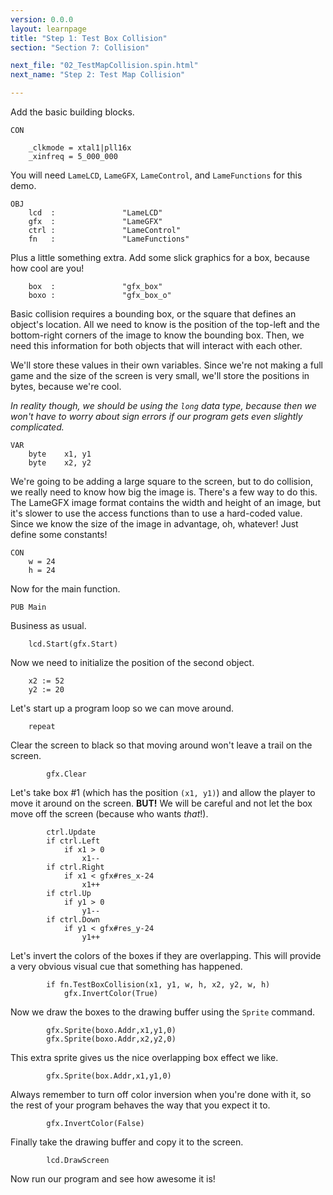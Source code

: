 ```yaml
---
version: 0.0.0
layout: learnpage
title: "Step 1: Test Box Collision"
section: "Section 7: Collision"

next_file: "02_TestMapCollision.spin.html"
next_name: "Step 2: Test Map Collision"

---
```


Add the basic building blocks.

    CON

        _clkmode = xtal1|pll16x
        _xinfreq = 5_000_000

You will need `LameLCD`, `LameGFX`, `LameControl`, and `LameFunctions` for this demo.

    OBJ
        lcd  :               "LameLCD"
        gfx  :               "LameGFX"
        ctrl :               "LameControl"
        fn   :               "LameFunctions"

Plus a little something extra. Add some slick graphics for a box, because how cool are you!

        box  :               "gfx_box"
        boxo :               "gfx_box_o"

Basic collision requires a bounding box, or the square that defines an object's location. All we need to know is the position of the top-left and the bottom-right corners of the image to know the bounding box. Then, we need this information for both objects that will interact with each other.

We'll store these values in their own variables. Since we're not making a full game and the size of the screen is very small, we'll store the positions in bytes, because we're cool.

*In reality though, we should be using the `long` data type, because then we won't have to worry about sign errors if our program gets even slightly complicated.*

    VAR
        byte    x1, y1
        byte    x2, y2

We're going to be adding a large square to the screen, but to do collision, we really need to know how big the image is. There's a few way to do this. The LameGFX image format contains the width and height of an image, but it's slower to use the access functions than to use a hard-coded value. Since we know the size of the image in advantage, oh, whatever! Just define some constants!

    CON
        w = 24
        h = 24

Now for the main function.

    PUB Main

Business as usual.

        lcd.Start(gfx.Start)

Now we need to initialize the position of the second object.

        x2 := 52
        y2 := 20

Let's start up a program loop so we can move around.

        repeat

Clear the screen to black so that moving around won't leave a trail on the screen.

            gfx.Clear

Let's take box #1 (which has the position `(x1, y1)`) and allow the player to move it around on the screen. **BUT!** We will be careful and not let the box move off the screen (because who wants *that*!).

            ctrl.Update
            if ctrl.Left
                if x1 > 0
                    x1--
            if ctrl.Right
                if x1 < gfx#res_x-24
                    x1++
            if ctrl.Up
                if y1 > 0
                    y1--
            if ctrl.Down
                if y1 < gfx#res_y-24
                    y1++

Let's invert the colors of the boxes if they are overlapping. This will provide a very obvious visual cue that something has happened.

            if fn.TestBoxCollision(x1, y1, w, h, x2, y2, w, h)
                gfx.InvertColor(True)

Now we draw the boxes to the drawing buffer using the `Sprite` command.

            gfx.Sprite(boxo.Addr,x1,y1,0)
            gfx.Sprite(boxo.Addr,x2,y2,0)

This extra sprite gives us the nice overlapping box effect we like.

            gfx.Sprite(box.Addr,x1,y1,0)

Always remember to turn off color inversion when you're done with it, so the rest of your program behaves the way that you expect it to.

            gfx.InvertColor(False)

Finally take the drawing buffer and copy it to the screen.

            lcd.DrawScreen

Now run our program and see how awesome it is!
